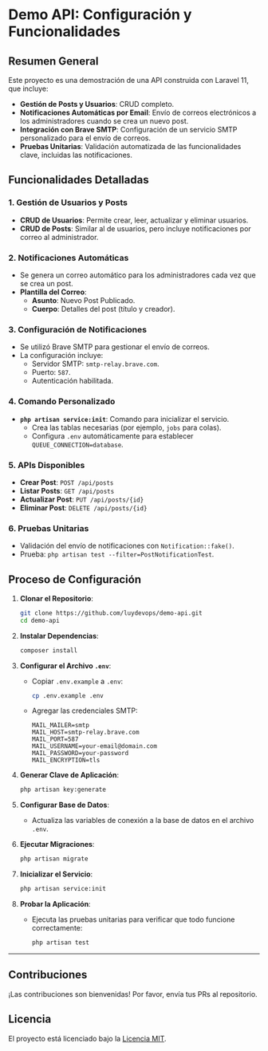 
# Demo API: Configuración y Funcionalidades

## Resumen General

Este proyecto es una demostración de una API construida con Laravel 11, que incluye:
- **Gestión de Posts y Usuarios**: CRUD completo.
- **Notificaciones Automáticas por Email**: Envío de correos electrónicos a los administradores cuando se crea un nuevo post.
- **Integración con Brave SMTP**: Configuración de un servicio SMTP personalizado para el envío de correos.
- **Pruebas Unitarias**: Validación automatizada de las funcionalidades clave, incluidas las notificaciones.

## Funcionalidades Detalladas

### 1. Gestión de Usuarios y Posts
- **CRUD de Usuarios**: Permite crear, leer, actualizar y eliminar usuarios.
- **CRUD de Posts**: Similar al de usuarios, pero incluye notificaciones por correo al administrador.

### 2. Notificaciones Automáticas
- Se genera un correo automático para los administradores cada vez que se crea un post.
- **Plantilla del Correo**:
  - **Asunto**: Nuevo Post Publicado.
  - **Cuerpo**: Detalles del post (título y creador).

### 3. Configuración de Notificaciones
- Se utilizó Brave SMTP para gestionar el envío de correos.
- La configuración incluye:
  - Servidor SMTP: `smtp-relay.brave.com`.
  - Puerto: `587`.
  - Autenticación habilitada.

### 4. Comando Personalizado
- **`php artisan service:init`**: Comando para inicializar el servicio.
  - Crea las tablas necesarias (por ejemplo, `jobs` para colas).
  - Configura `.env` automáticamente para establecer `QUEUE_CONNECTION=database`.

### 5. APIs Disponibles
- **Crear Post**: `POST /api/posts`
- **Listar Posts**: `GET /api/posts`
- **Actualizar Post**: `PUT /api/posts/{id}`
- **Eliminar Post**: `DELETE /api/posts/{id}`

### 6. Pruebas Unitarias
- Validación del envío de notificaciones con `Notification::fake()`.
- Prueba: `php artisan test --filter=PostNotificationTest`.

## Proceso de Configuración

1. **Clonar el Repositorio**:
   ```bash
   git clone https://github.com/luydevops/demo-api.git
   cd demo-api
   ```

2. **Instalar Dependencias**:
   ```bash
   composer install
   ```

3. **Configurar el Archivo `.env`**:
   - Copiar `.env.example` a `.env`:
     ```bash
     cp .env.example .env
     ```
   - Agregar las credenciales SMTP:
     ```env
     MAIL_MAILER=smtp
     MAIL_HOST=smtp-relay.brave.com
     MAIL_PORT=587
     MAIL_USERNAME=your-email@domain.com
     MAIL_PASSWORD=your-password
     MAIL_ENCRYPTION=tls
     ```

4. **Generar Clave de Aplicación**:
   ```bash
   php artisan key:generate
   ```

5. **Configurar Base de Datos**:
   - Actualiza las variables de conexión a la base de datos en el archivo `.env`.

6. **Ejecutar Migraciones**:
   ```bash
   php artisan migrate
   ```

7. **Inicializar el Servicio**:
   ```bash
   php artisan service:init
   ```

8. **Probar la Aplicación**:
   - Ejecuta las pruebas unitarias para verificar que todo funcione correctamente:
     ```bash
     php artisan test
     ```

---

## Contribuciones
¡Las contribuciones son bienvenidas! Por favor, envía tus PRs al repositorio.

## Licencia
El proyecto está licenciado bajo la [Licencia MIT](https://opensource.org/licenses/MIT).
